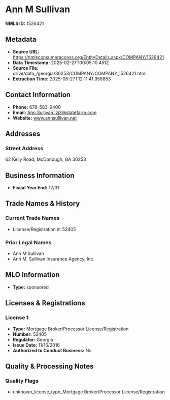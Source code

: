 # Ann M Sullivan

**NMLS ID:** 1526421

## Metadata
- **Source URL:** https://nmlsconsumeraccess.org/EntityDetails.aspx/COMPANY/1526421
- **Data Timestamp:** 2025-02-27T00:05:10.451Z
- **Source File:** drive/data_/georgia/30253/COMPANY/COMPANY_1526421.html
- **Extraction Time:** 2025-05-27T12:11:41.958853

## Contact Information
- **Phone:** 678-583-9400
- **Email:** Ann.Sullivan.lzj3@statefarm.com
- **Website:** www.annsullivan.net

## Addresses
### Street Address
62 Kelly Road; McDonough, GA 30253

## Business Information
- **Fiscal Year End:** 12/31

## Trade Names & History
### Current Trade Names
- License/Registration #: 52405

### Prior Legal Names
- Ann M Sullivan
- Ann M. Sullivan Insurance Agency, Inc.

## MLO Information
- **Type:** sponsored

## Licenses & Registrations

### License 1
- **Type:** Mortgage Broker/Processor License/Registration
- **Number:** 52405
- **Regulator:** Georgia
- **Issue Date:** 11/16/2016
- **Authorized to Conduct Business:** No

## Quality & Processing Notes
### Quality Flags
- unknown_license_type_Mortgage Broker/Processor License/Registration
